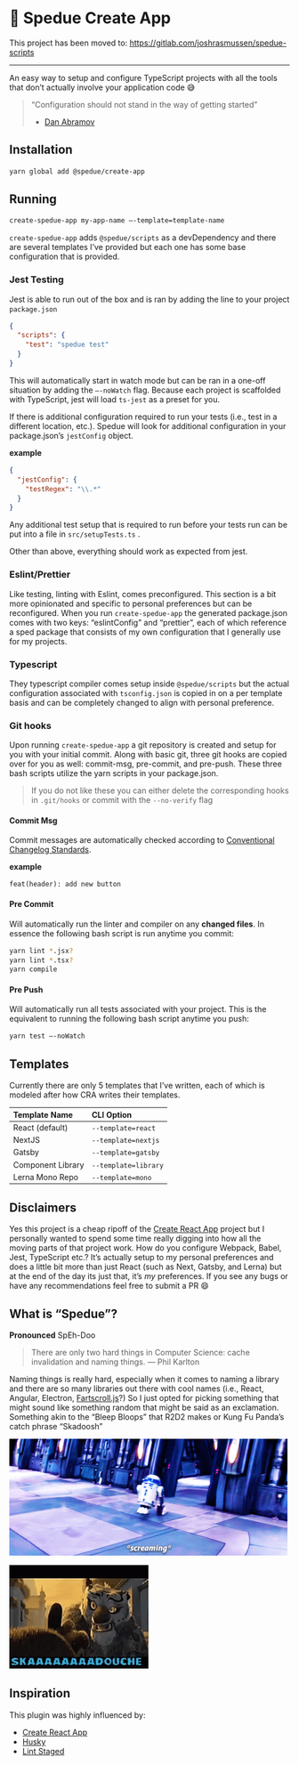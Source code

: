 # 🔧 Spedue Create App 

This project has been moved to: https://gitlab.com/joshrasmussen/spedue-scripts

---

An easy way to setup and configure TypeScript projects with all the tools that don’t actually involve your application code 😅 

> “Configuration should not stand in the way of getting started”
> -  [Dan Abramov][2]

## Installation 
```bash
yarn global add @spedue/create-app
```

## Running 
```bash 
create-spedue-app my-app-name —-template=template-name
```

`create-spedue-app`  adds `@spedue/scripts`  as a devDependency and there are several templates I’ve provided but each one has some base configuration that is provided. 

### Jest Testing 
Jest is able to run out of the box and is ran by adding the line to your project `package.json`

```json
{
  "scripts": {
    "test": "spedue test"
  }
}
```

This will automatically start in watch mode but can be ran in a one-off situation by adding the `—-noWatch` flag. Because each project is scaffolded with TypeScript, jest will load `ts-jest` as a preset for you. 

If there is additional configuration required to run your tests (i.e., test in a different location, etc.). Spedue will look for additional configuration in your package.json’s `jestConfig` object. 

**example**
```json
{
  "jestConfig": {
    "testRegex": "\\.*"
  }
}
```

Any additional test setup that is required to run before your tests run can be put into a file in `src/setupTests.ts` . 

Other than above, everything should work as expected from jest. 

### Eslint/Prettier 
Like testing, linting with Eslint, comes preconfigured. This section is a bit more opinionated and specific to personal preferences but can be reconfigured. When you run `create-spedue-app`  the generated package.json comes with two keys: “eslintConfig” and “prettier”, each of which reference a sped package that consists of my own configuration that I generally use for my projects. 

### Typescript
They typescript compiler comes setup inside `@spedue/scripts` but the actual configuration associated with `tsconfig.json` is copied in on a per template basis and can be completely changed to align with personal preference. 

### Git hooks
Upon running `create-spedue-app` a git repository is created and setup for you with your initial commit. Along with basic git, three git hooks are copied over for you as well: commit-msg, pre-commit, and pre-push.  These three bash scripts utilize the yarn scripts in your package.json. 

> If you do not like these you can either delete the corresponding hooks in `.git/hooks` or commit with the `--no-verify` flag

#### Commit Msg
Commit messages are automatically checked according to [Conventional Changelog Standards][6]. 

**example**
```raw
feat(header): add new button
```

#### Pre Commit
Will automatically run the linter and compiler on any **changed files**. In essence the following bash script is run anytime you commit: 

```bash
yarn lint *.jsx?
yarn lint *.tsx?
yarn compile
```

#### Pre Push
Will automatically run all tests associated with your project. This is the equivalent to running the following bash script anytime you push: 

```bash
yarn test —-noWatch
```

## Templates
Currently there are only 5 templates that I’ve written, each of which is modeled after how CRA writes their templates. 

| Template Name | CLI Option | 
|:--------------|:-----------|
| React (default) | `--template=react` |
| NextJS | `--template=nextjs` |
| Gatsby | `--template=gatsby` |
| Component Library | `--template=library` |
| Lerna Mono Repo | `--template=mono` |

## Disclaimers
Yes this project is a cheap ripoff of the [Create React App][3] project but I personally wanted to spend some time really digging into how all the moving parts of that project work. How do you configure Webpack, Babel, Jest, TypeScript etc.? It’s actually setup to my personal preferences and does a little bit more than just React (such as Next, Gatsby, and Lerna) but at the end of the day its just that, it’s *my* preferences. If you see any bugs or have any recommendations feel free to submit a PR 😄

<!-- I actually wrote a Blog Post about my process and why you should understand the details of your tools, why you should write your own, and why it’s okay to still use the big name tools like CRA.  -->

## What is “Spedue”?
**Pronounced** SpEh-Doo

> There are only two hard things in Computer Science: cache invalidation and naming things.
> — Phil Karlton

Naming things is really hard, especially when it comes to naming a library  and there are so many libraries out there with cool names (i.e., React,  Angular, Electron,  [Fartscroll.js][1]?) So I just opted for picking something that might sound like something random that might be said as an exclamation. Something akin to the “Bleep Bloops” that R2D2 makes or Kung Fu Panda’s catch phrase “Skadoosh” 

![R2D2](media/r2d2.gif)

![Kung Fu Panda Skadoosh](media/skadoosh.gif)

## Inspiration
This plugin was highly influenced by: 
- [Create React App][3]
- [Husky][4]
- [Lint Staged][5]

[1]: https://brainhub.eu/blog/funny-javascript-libraries/
[2]: https://www.youtube.com/watch?v=G39lKaONAlA
[3]: https://github.com/facebook/create-react-app
[4]: https://github.com/typicode/husky
[5]: https://github.com/okonet/lint-staged
[6]: https://github.com/conventional-changelog/conventional-changelog

